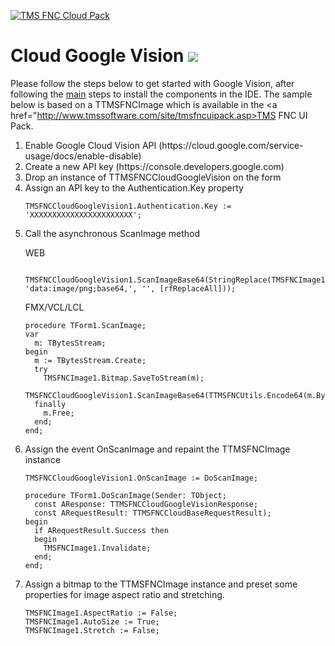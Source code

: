 <a href="http://www.tmssoftware.com/site/tmsfnccloudpack.asp"><img src="https://tmssoftware.com/site/img/github/tmsfnccloudpack.png" title="TMS FNC Cloud Pack" alt="TMS FNC Cloud Pack"></a>
# Cloud Google Vision <img src="http://tmssoftware.com/site/img/github/tmsfnccloudgooglevision.png"/> #
Please follow the steps below to get started with Google Vision, after following the <a href="https://github.com/tmssoftware/TMS-FNC-Cloud-Pack/blob/master/README.md">main</a> steps to install the components in the IDE. The sample below is based on a TTMSFNCImage which is available in the <a href="http://www.tmssoftware.com/site/tmsfncuipack.asp>TMS FNC UI Pack</a>.
<ol>
  <li>Enable Google Cloud Vision API (https://cloud.google.com/service-usage/docs/enable-disable)
  <li>Create a new API key (https://console.developers.google.com)
  <li>Drop an instance of TTMSFNCCloudGoogleVision on the form</li>  
  <li>Assign an API key to the Authentication.Key property

  ```delphi
  TMSFNCCloudGoogleVision1.Authentication.Key := 'XXXXXXXXXXXXXXXXXXXXXXX';    
  ```
  
  </li>  
  <li>Call the asynchronous ScanImage method</li>
  
  WEB
  ```delphi
    TMSFNCCloudGoogleVision1.ScanImageBase64(StringReplace(TMSFNCImage1.Canvas.GetBase64Image, 'data:image/png;base64,', '', [rfReplaceAll]));
  ```
  FMX/VCL/LCL
  ```delphi
  procedure TForm1.ScanImage;
  var
    m: TBytesStream;
  begin
    m := TBytesStream.Create;
    try
      TMSFNCImage1.Bitmap.SaveToStream(m);
      TMSFNCCloudGoogleVision1.ScanImageBase64(TTMSFNCUtils.Encode64(m.Bytes));
    finally
      m.Free;
    end;
  end;
  ```
    
  <li>Assign the event OnScanImage and repaint the TTMSFNCImage instance
  
  ```delphi
  TMSFNCCloudGoogleVision1.OnScanImage := DoScanImage;  
  ```
  
  ```delphi    
  procedure TForm1.DoScanImage(Sender: TObject;
    const AResponse: TTMSFNCCloudGoogleVisionResponse; 
    const ARequestResult: TTMSFNCCloudBaseRequestResult);
  begin
    if ARequestResult.Success then
    begin
      TMSFNCImage1.Invalidate;
    end;
  end;
  ```
  
  </li>   
  
  <li>Assign a bitmap to the TTMSFNCImage instance and preset some properties for image aspect ratio and stretching.
  
  ```delphi
  TMSFNCImage1.AspectRatio := False;
  TMSFNCImage1.AutoSize := True;
  TMSFNCImage1.Stretch := False;
  ```
</ol>
